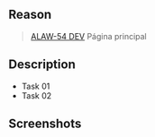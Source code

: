 ## Reason

> [ALAW-54 DEV](https://ngcraftz.youtrack.cloud/issue/ALAW-54) Página principal


## Description

- Task 01
- Task 02


## Screenshots

